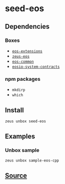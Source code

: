 
seed-eos 
====================




## Dependencies
### Boxes
* [`eos-extensions`](eos-extensions.md)
* [`zeus-eos`](zeus-eos.md)
* [`eos-common`](eos-common.md)
* [`eosio-system-contracts`](eosio-system-contracts.md)
### npm packages
* `mkdirp`
* `which`


## Install
```bash
zeus unbox seed-eos
```
## Examples
### Unbox sample 
```bash
zeus unbox sample-eos-cpp
```










## [Source](https://github.com/liquidapps-io/zeus-sdk/tree/master/boxes/groups/eos-sdk/seed-eos)
